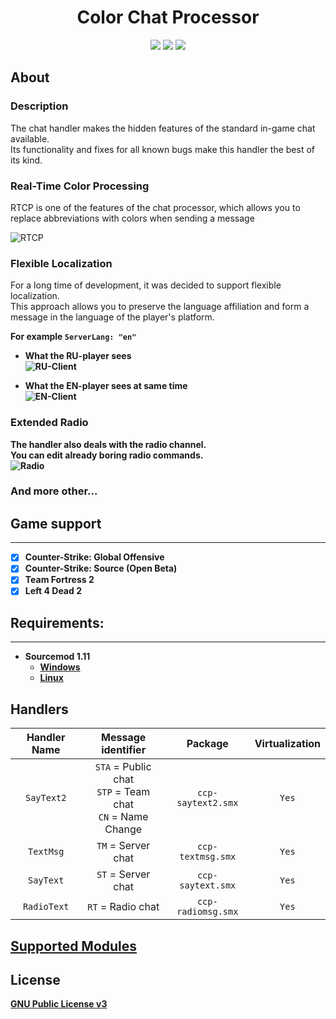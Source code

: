 <h1 align="center">Color Chat Processor</h1>
<p align="center">
    <a href="#license"><img src="https://img.shields.io/github/license/rejchev/ccprocessor" /></a>
    <a href="#requirements"><img src="https://img.shields.io/badge/sourcemod-v.1.11-blue" /></a>
    <a href="https://discord.gg/cFZ97Mzrjy" target="_blank"><img src="https://img.shields.io/discord/494942123548868609" /></a>
</p>

## About

### Description
The chat handler makes the hidden features of the standard in-game chat available.<br>
Its functionality and fixes for all known bugs make this handler the best of its kind.

### Real-Time Color Processing
RTCP is one of the features of the chat processor, which allows you to replace abbreviations with colors when sending a message

![RTCP](./.github/images/rtcp.gif)

### Flexible Localization
For a long time of development, it was decided to support flexible localization. <br>
This approach allows you to preserve the language affiliation and form a message in the language of the player's platform. <br>

<b>For example `ServerLang: "en"`

- What the RU-player sees <br>
![RU-Client](./.github/images/ru-client.png)

- What the EN-player sees at same time <br>
![EN-Client](./.github/images/en-client.png)

### Extended Radio
The handler also deals with the radio channel. <br>
You can edit already boring radio commands. <br>
![Radio](./.github/images/radio.png)

### And more other...

## Game support
---------
- [x] Counter-Strike: Global Offensive
- [x] Counter-Strike: Source (Open Beta)
- [x] Team Fortress 2
- [x] Left 4 Dead 2

## Requirements:
-------------
- Sourcemod 1.11 
    - [Windows](http://sourcemod.net/latest.php?os=windows&version=1.11)
    - [Linux](http://sourcemod.net/latest.php?os=linux&version=1.11)

## Handlers
Handler Name | Message identifier | Package | Virtualization |
:------------: | :------------------: | :-------: | :--------------: |
|  `SayText2`  | `STA` = Public chat <br> `STP` = Team chat <br> `CN` = Name Change  | `ccp-saytext2.smx` | `Yes` |
|  `TextMsg`   | `TM` = Server chat | `ccp-textmsg.smx`  | `Yes` |
|  `SayText`   | `ST` = Server chat | `ccp-saytext.smx`  | `Yes` |
|  `RadioText` | `RT` = Radio chat  | `ccp-radiomsg.smx` |  `Yes` |
    
## [Supported Modules](https://github.com/rejchev/ccp-modules)

## License
[GNU Public License v3](https://github.com/rejchev/ccprocessor/blob/main/LICENSE)
